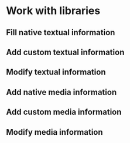 # Work with libraries

## Fill native textual information

## Add custom textual information

## Modify textual information 

## Add native media information

## Add custom media information

## Modify media information



